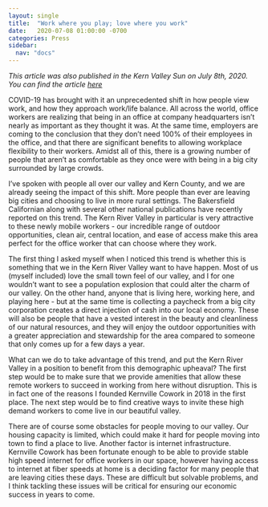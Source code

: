 ```yaml
---
layout: single
title:  "Work where you play; love where you work"
date:   2020-07-08 01:00:00 -0700
categories: Press
sidebar:
  nav: "docs"
---
```

_This article was also published in the Kern Valley Sun on July 8th, 2020.  You can find the article [here](https://kernvalleysun.com/work-where-you-play-love-where-you-work/)_

COVID-19 has brought with it an unprecedented shift in how people view work, and how they approach work/life balance.  All across the world, office workers are realizing that being in an office at company headquarters isn’t nearly as important as they thought it was.  At the same time, employers are coming to the conclusion that they don’t need 100% of their employees in the office, and that there are significant benefits to allowing workplace flexibility to their workers.  Amidst all of this, there is a growing number of people that aren’t as comfortable as they once were with being in a big city surrounded by large crowds.

I’ve spoken with people all over our valley and Kern County, and we are already seeing the impact of this shift.  More people than ever are leaving big cities and choosing to live in more rural settings.  The Bakersfield Californian along with several other national publications have recently reported on this trend.  The Kern River Valley in particular is very attractive to these newly mobile workers - our incredible range of outdoor opportunities, clean air, central location, and ease of access make this area perfect for the office worker that can choose where they work.

The first thing I asked myself when I noticed this trend is whether this is something that we in the Kern River Valley want to have happen.  Most of us (myself included) love the small town feel of our valley, and I for one wouldn’t want to see a population explosion that could alter the charm of our valley.  On the other hand, anyone that is living here, working here, and playing here - but at the same time is collecting a paycheck from a big city corporation creates a direct injection of cash into our local economy.  These will also be people that have a vested interest in the beauty and cleanliness of our natural resources, and they will enjoy the outdoor opportunities with a greater appreciation and stewardship for the area compared to someone that only comes up for a few days a year.

What can we do to take advantage of this trend, and put the Kern River Valley in a position to benefit from this demographic upheaval?  The first step would be to make sure that we provide amenities that allow these remote workers to succeed in working from here without disruption.  This is in fact one of the reasons I founded Kernville Cowork in 2018 in the first place.  The next step would be to find creative ways to invite these high demand workers to come live in our beautiful valley.

There are of course some obstacles for people moving to our valley.  Our housing capacity is limited, which could make it hard for people moving into town to find a place to live.  Another factor is internet infrastructure.  Kernville Cowork has been fortunate enough to be able to provide stable high speed internet for office workers in our space, however having access to internet at fiber speeds at home is a deciding factor for many people that are leaving cities these days.  These are difficult but solvable problems, and I think tackling these issues will be critical for ensuring our economic success in years to come.
